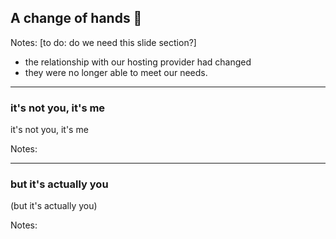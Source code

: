 ## A change of hands 🤝

Notes:
[to do: do we need this slide section?]
- the relationship with our hosting provider had changed
- they were no longer able to meet our needs.

------

### it's not you, it's me <!-- .element: class="hide" -->

it's not you, it's me

Notes:

------

### but it's actually you <!-- .element: class="hide" -->

<span>(but it's actually you)</span>

Notes:
